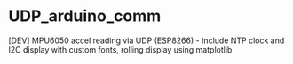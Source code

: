 # UDP_arduino_comm
[DEV] MPU6050 accel reading via UDP (ESP8266) - Include NTP clock and I2C display with custom fonts, rolling display using matplotlib
